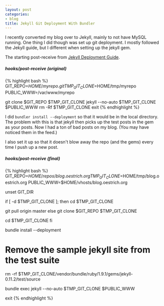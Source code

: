 ```yaml
---
layout: post
categories:
- blog
title: Jekyll Git Deployment With Bundler
---
```


I recently converted my blog over to Jekyll, mainly to not have MySQL running. One thing I did though was set up git deployment. I mostly followed the Jekyll guide, but I different when setting up the jekyll gem.

The starting post-receive from [Jekyll Deployment Guide](https://github.com/mojombo/jekyll/wiki/Deployment).
##### hooks/post-receive (original)
{% highlight bash %}
GIT_REPO=$HOME/myrepo.git
TMP_GIT_CLONE=$HOME/tmp/myrepo
PUBLIC_WWW=/var/www/myrepo

git clone $GIT_REPO $TMP_GIT_CLONE
jekyll --no-auto $TMP_GIT_CLONE $PUBLIC_WWW
rm -Rf $TMP_GIT_CLONE
exit
{% endhighlight %}

I did `bundler install --deployment` so that it would be in the local directory. The problem with this is that jekyll then picks up the test posts in the gem as your posts. Now I had a ton of bad posts on my blog. (You may have noticed them in the feed.)

I also set it up so that it doesn't blow away the repo (and the gems) every time I push up a new post.

##### hooks/post-receive (final)
{% highlight bash %}
GIT_REPO=$HOME/repos/blog.oestrich.org
TMP_GIT_CLONE=$HOME/tmp/blog.oestrich.org
PUBLIC_WWW=$HOME/vhosts/blog.oestrich.org

unset GIT_DIR

if [ -d $TMP_GIT_CLONE ]; then
  cd $TMP_GIT_CLONE

  git pull origin master
else
  git clone $GIT_REPO $TMP_GIT_CLONE

  cd $TMP_GIT_CLONE
fi

bundle install --deployment

# Remove the sample jekyll site from the test suite
rm -rf $TMP_GIT_CLONE/vendor/bundle/ruby/1.9.1/gems/jekyll-0.11.2/test/source

bundle exec jekyll --no-auto $TMP_GIT_CLONE $PUBLIC_WWW

exit
{% endhighlight %}
